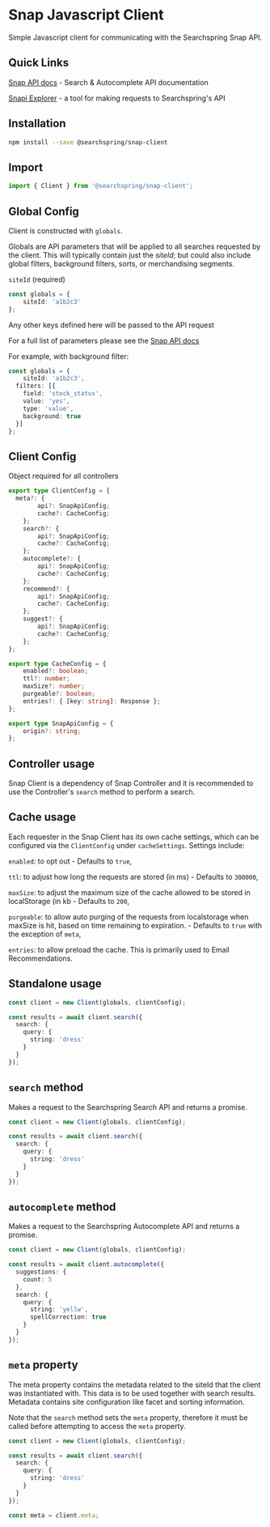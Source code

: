 # Snap Javascript Client

Simple Javascript client for communicating with the Searchspring Snap API.

## Quick Links

[Snap API docs](https://snapi.kube.searchspring.io/api/v1/) - Search & Autocomplete API documentation

[Snapi Explorer](https://searchspring.github.io/snapi-explorer/) - a tool for making requests to Searchspring's API

## Installation

```bash
npm install --save @searchspring/snap-client
```

## Import
```typescript
import { Client } from '@searchspring/snap-client';
```

## Global Config
Client is constructed with `globals`.  

Globals are API parameters that will be applied to all searches requested by the client. This will typically contain just the *siteId*; but could also include global filters, background filters, sorts, or merchandising segments.

`siteId` (required)

```typescript
const globals = {
	siteId: 'a1b2c3'
};
```

Any other keys defined here will be passed to the API request

For a full list of parameters please see the [Snap API docs](https://snapi.kube.searchspring.io/api/v1/)

For example, with background filter:

```typescript
const globals = {
	siteId: 'a1b2c3',
  filters: [{
    field: 'stock_status',
    value: 'yes',
    type: 'value',
    background: true
  }]
};
```

## Client Config
Object required for all controllers

```typescript
export type ClientConfig = {
  meta?: {
		api?: SnapApiConfig;
		cache?: CacheConfig;
	};
	search?: {
		api?: SnapApiConfig;
		cache?: CacheConfig;
	};
	autocomplete?: {
		api?: SnapApiConfig;
		cache?: CacheConfig;
	};
	recommend?: {
		api?: SnapApiConfig;
		cache?: CacheConfig;
	};
	suggest?: {
		api?: SnapApiConfig;
		cache?: CacheConfig;
	};
};

export type CacheConfig = {
	enabled?: boolean;
	ttl?: number;
	maxSize?: number;
	purgeable?: boolean;
	entries?: { [key: string]: Response };
};

export type SnapApiConfig = {
	origin?: string;
};

```

## Controller usage
Snap Client is a dependency of Snap Controller and it is recommended to use the Controller's `search` method to perform a search. 



## Cache usage
Each requester in the Snap Client has its own cache settings, which can be configured via the `ClientConfig` under `cacheSettings`. Settings include: 

  `enabled`: to opt out - Defaults to `true`, 

  `ttl`: to adjust how long the requests are stored (in ms) - Defaults to `300000`,

  `maxSize`: to adjust the maximum size of the cache allowed to be stored in localStorage (in kb - Defaults to `200`,

  `purgeable`: to allow auto purging of the requests from localstorage when maxSize is hit, based on time remaining to expiration.  - Defaults to `true` with the exception of `meta`,

  `entries`: to allow preload the cache. This is primarily used to Email Recommendations.




## Standalone usage
```typescript
const client = new Client(globals, clientConfig);

const results = await client.search({
  search: {
    query: {
      string: 'dress'
    }
  }
});
```

## `search` method
Makes a request to the Searchspring Search API and returns a promise.  

```typescript
const client = new Client(globals, clientConfig);

const results = await client.search({
  search: {
    query: {
      string: 'dress'
    }
  }
});
```

## `autocomplete` method
Makes a request to the Searchspring Autocomplete API and returns a promise.  

```typescript
const client = new Client(globals, clientConfig);

const results = await client.autocomplete({
  suggestions: {
    count: 5
  },
  search: {
    query: {
      string: 'yellw',
      spellCorrection: true
    }
  }
});
```

## `meta` property
The meta property contains the metadata related to the siteId that the client was instantiated with. This data is to be used together with search results. Metadata contains site configuration like facet and sorting information.

Note that the `search` method sets the `meta` property, therefore it must be called before attempting to access the `meta` property.

```typescript
const client = new Client(globals, clientConfig);

const results = await client.search({
  search: {
    query: {
      string: 'dress'
    }
  }
});

const meta = client.meta;
```
